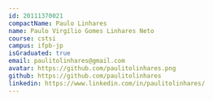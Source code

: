 ```yaml
---
id: 20111370021
compactName: Paulo Linhares
name: Paulo Virgílio Gomes Linhares Neto
course: cstsi
campus: ifpb-jp
isGraduated: true
email: paulitolinhares@gmail.com
avatar: https://github.com/paulitolinhares.png
github: https://github.com/paulitolinhares
linkedin: https://www.linkedin.com/in/paulitolinhares/
---
```

